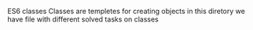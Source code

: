 ES6 classes
Classes are templetes for creating objects
in this diretory we have file with different solved tasks on classes
